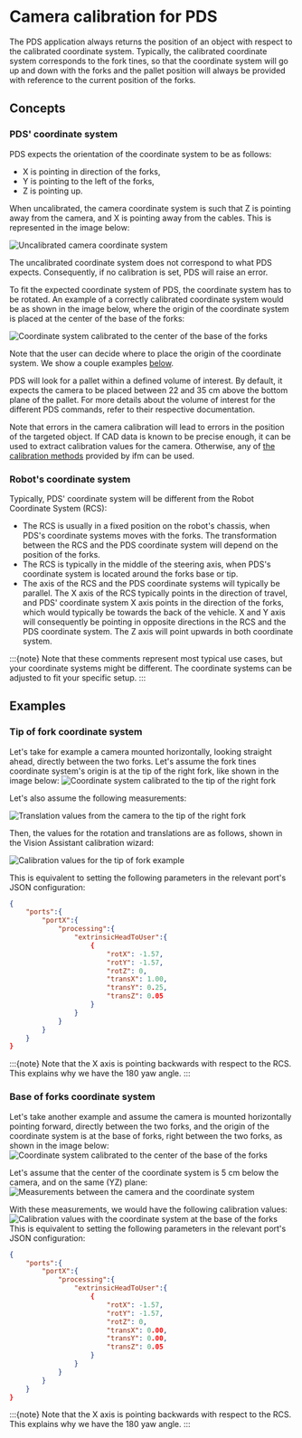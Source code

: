 # Camera calibration for PDS

The PDS application always returns the position of an object with respect to the calibrated coordinate system. Typically, the calibrated coordinate system corresponds to the fork tines, so that the coordinate system will go up and down with the forks and the pallet position will always be provided with reference to the current position of the forks.

## Concepts
### PDS' coordinate system
PDS expects the orientation of the coordinate system to be as follows:
- X is pointing in direction of the forks,
- Y is pointing to the left of the forks,
- Z is pointing up.

When uncalibrated, the camera coordinate system is such that Z is pointing away from the camera, and X is pointing away from the cables. This is represented in the image below:

![Uncalibrated camera coordinate system](resources/default_camera_coord_sys.png)

The uncalibrated coordinate system does not correspond to what PDS expects. Consequently, if no calibration is set, PDS will raise an error.

To fit the expected coordinate system of PDS, the coordinate system has to be rotated. An example of a correctly calibrated coordinate system would be as shown in the image below, where the origin of the coordinate system is placed at the center of the base of the forks:

![Coordinate system calibrated to the center of the base of the forks](resources/forks_base_center_coord_sys.png)

Note that the user can decide where to place the origin of the coordinate system. We show a couple examples [below](#examples).

PDS will look for a pallet within a defined volume of interest. By default, it expects the camera to be placed between 22 and 35 cm above the bottom plane of the pallet. 
For more details about the volume of interest for the different PDS commands, refer to their respective documentation.

Note that errors in the camera calibration will lead to errors in the position of the targeted object. If CAD data is known to be precise enough, it can be used to extract calibration values for the camera. Otherwise, any of [the calibration methods](/SoftwareInterfaces/Toolbox/ExtrinsicCalibration/README.md) provided by ifm can be used.

### Robot's coordinate system
Typically, PDS' coordinate system will be different from the Robot Coordinate System (RCS):
- The RCS is usually in a fixed position on the robot's chassis, when PDS's coordinate systems moves with the forks. The transformation between the RCS and the PDS coordinate system will depend on the position of the forks.
- The RCS is typically in the middle of the steering axis, when PDS's coordinate system is located around the forks base or tip.
- The axis of the RCS and the PDS coordinate systems will typically be parallel. The X axis of the RCS typically points in the direction of travel, and PDS' coordinate system X axis points in the direction of the forks, which would typically be towards the back of the vehicle. X and Y axis will consequently be pointing in opposite directions in the RCS and the PDS coordinate system. The Z axis will point upwards in both coordinate system.

:::{note}
Note that these comments represent most typical use cases, but your coordinate systems might be different. The coordinate systems can be adjusted to fit your specific setup.
:::

## Examples

### Tip of fork coordinate system
Let's take for example a camera mounted horizontally, looking straight ahead, directly between the two forks. 
Let's assume the fork tines coordinate system's origin is at the tip of the right fork, like shown in the image below:
![Coordinate system calibrated to the tip of the right fork](resources/forks_tips_coord_sys.png)

Let's also assume the following measurements:

![Translation values from the camera to the tip of the right fork](resources/translations_to_fork_tip.png)

Then, the values for the rotation and translations are as follows, shown in the Vision Assistant calibration wizard:

![Calibration values for the tip of fork example](resources/calibration_values_fork_tips.png)

This is equivalent to setting the following parameters in the relevant port's JSON configuration:
```json
{
    "ports":{
        "portX":{
            "processing":{
                "extrinsicHeadToUser":{
                    {
                        "rotX": -1.57,
                        "rotY": -1.57,
                        "rotZ": 0,
                        "transX": 1.00,
                        "transY": 0.25,
                        "transZ": 0.05
                    }
                }
            }
        }
    }
}
```

:::{note}
Note that the X axis is pointing backwards with respect to the RCS. This explains why we have the 180 yaw angle.
:::
### Base of forks coordinate system

Let's take another example and assume the camera is mounted horizontally pointing forward, directly between the two forks, and the origin of the coordinate system is at the base of forks, right between the two forks, as shown in the image below:
![Coordinate system calibrated to the center of the base of the forks](resources/forks_base_center_coord_sys_with_cam.png)

Let's assume that the center of the coordinate system is 5 cm below the camera, and on the same (YZ) plane:
![Measurements between the camera and the coordinate system](resources/translation_to_forks_base_center.png) 

With these measurements, we would have the following calibration values:
![Calibration values with the coordinate system at the base of the forks](resources/calibration_values_fork_base.png)
This is equivalent to setting the following parameters in the relevant port's JSON configuration:
```json
{
    "ports":{
        "portX":{
            "processing":{
                "extrinsicHeadToUser":{
                    {
                        "rotX": -1.57,
                        "rotY": -1.57,
                        "rotZ": 0,
                        "transX": 0.00,
                        "transY": 0.00,
                        "transZ": 0.05
                    }
                }
            }
        }
    }
}
```

:::{note}
Note that the X axis is pointing backwards with respect to the RCS. This explains why we have the 180 yaw angle.
:::